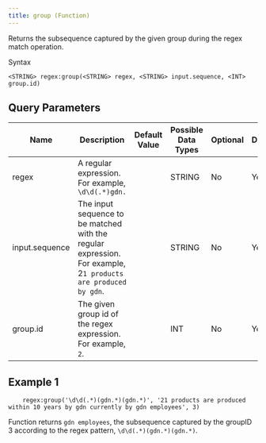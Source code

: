 ```yaml
---
title: group (Function)
---
```


Returns the subsequence captured by the given group during the regex match operation.

Syntax

    <STRING> regex:group(<STRING> regex, <STRING> input.sequence, <INT> group.id)

## Query Parameters

| Name           | Description                                                                                                    | Default Value | Possible Data Types | Optional | Dynamic |
|----------------|----------------------------------------------------------------------------------------------------------------|---------------|---------------------|----------|---------|
| regex          | A regular expression. For example, `\d\d(.*)gdn.`                                                             |               | STRING              | No       | Yes     |
| input.sequence | The input sequence to be matched with the regular expression. For example, 2`1 products are produced by gdn`. |               | STRING              | No       | Yes     |
| group.id       | The given group id of the regex expression. For example, `2`.                                                  |               | INT                 | No       | Yes     |

## Example 1
```
    regex:group('\d\d(.*)(gdn.*)(gdn.*)', '21 products are produced within 10 years by gdn currently by gdn employees', 3)
```

Function returns `gdn employees`, the subsequence captured by the groupID 3 according to the regex pattern, `\d\d(.*)(gdn.*)(gdn.*)`.
